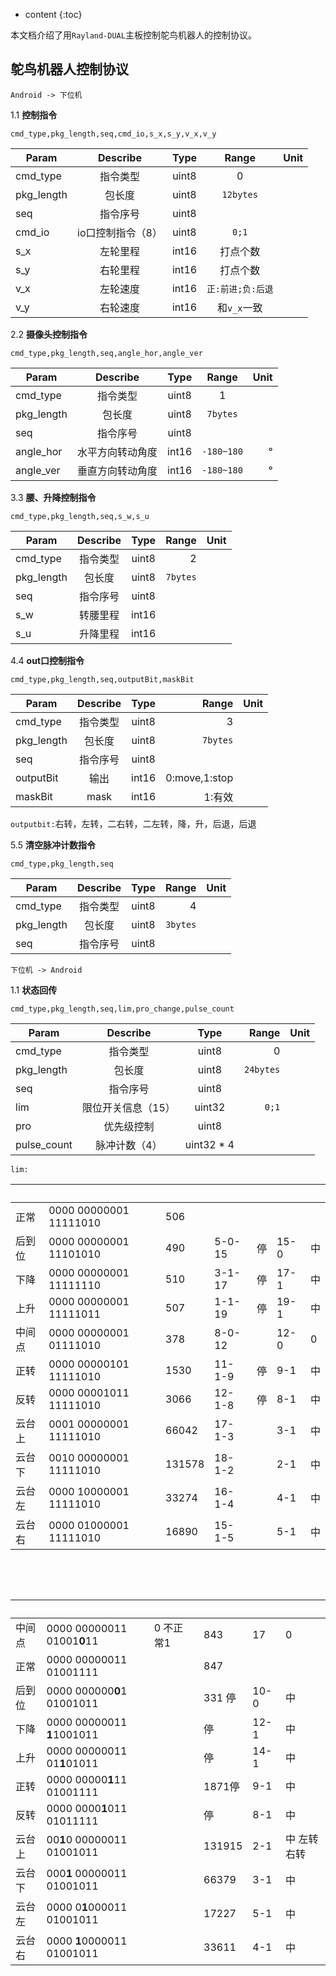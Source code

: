 

* content
{:toc}

本文档介绍了用`Rayland-DUAL`主板控制鸵鸟机器人的控制协议。



## 鸵鸟机器人控制协议


`Android -> 下位机`

1.1 **控制指令**  

`cmd_type,pkg_length,seq,cmd_io,s_x,s_y,v_x,v_y`


| Param      |  Describe  | Type  |    Range    | Unit |
| ---------- | :--------: | :---: | :---------: | ---: |
| cmd_type   |    指令类型    | uint8 |      0      |      |
| pkg_length |    包长度     | uint8 |  `12bytes`  |      |
| seq        |    指令序号    | uint8 |             |      |
| cmd_io     | io口控制指令（8） | uint8 |    `0;1`    |      |
| s_x        |    左轮里程    | int16 |    打点个数     |      |
| s_y        |    右轮里程    | int16 |    打点个数     |      |
| v_x        |    左轮速度    | int16 | `正:前进;负:后退` |      |
| v_y        |    右轮速度    | int16 |  和`v_x`一致   |      |

2.2 **摄像头控制指令**  

`cmd_type,pkg_length,seq,angle_hor,angle_ver`

| Param      | Describe | Type  |   Range    | Unit |
| ---------- | :------: | :---: | :--------: | ---: |
| cmd_type   |   指令类型   | uint8 |     1      |      |
| pkg_length |   包长度    | uint8 |  `7bytes`  |      |
| seq        |   指令序号   | uint8 |            |      |
| angle_hor  | 水平方向转动角度 | int16 | `-180~180` |    ° |
| angle_ver  | 垂直方向转动角度 | int16 | `-180~180` |    ° |

3.3 **腰、升降控制指令**  

`cmd_type,pkg_length,seq,s_w,s_u`

| Param      | Describe | Type  |    Range | Unit |
| ---------- | :------: | :---: | -------: | ---: |
| cmd_type   |   指令类型   | uint8 |        2 |      |
| pkg_length |   包长度    | uint8 | `7bytes` |      |
| seq        |   指令序号   | uint8 |          |      |
| s_w        |   转腰里程   | int16 |          |      |
| s_u        |   升降里程   | int16 |          |      |

4.4 **out口控制指令**  

`cmd_type,pkg_length,seq,outputBit,maskBit`

| Param      | Describe | Type  |         Range | Unit |
| ---------- | :------: | :---: | ------------: | ---: |
| cmd_type   |   指令类型   | uint8 |             3 |      |
| pkg_length |   包长度    | uint8 |      `7bytes` |      |
| seq        |   指令序号   | uint8 |               |      |
| outputBit  |    输出    | int16 | 0:move,1:stop |      |
| maskBit    |   mask   | int16 |          1:有效 |      |

`outputbit:`右转，左转，二右转，二左转，降，升，后退，后退

5.5 **清空脉冲计数指令**  

`cmd_type,pkg_length,seq`

| Param      | Describe | Type  |    Range | Unit |
| ---------- | :------: | :---: | -------: | ---: |
| cmd_type   |   指令类型   | uint8 |        4 |      |
| pkg_length |   包长度    | uint8 | `3bytes` |      |
| seq        |   指令序号   | uint8 |          |      |

`下位机 -> Android`

1.1 **状态回传** 

`cmd_type,pkg_length,seq,lim,pro_change,pulse_count`

| Param       |  Describe  |    Type    |     Range | Unit |
| ----------- | :--------: | :--------: | --------: | ---: |
| cmd_type    |    指令类型    |   uint8    |         0 |      |
| pkg_length  |    包长度     |   uint8    | `24bytes` |      |
| seq         |    指令序号    |   uint8    |           |      |
| lim         | 限位开关信息（15） |   uint32   |     `0;1` |      |
| pro         |   优先级控制    |   uint8    |           |      |
| pulse_count |  脉冲计数（4）   | uint32 * 4 |           |      |

`lim:`

|      | ‭                         |        |        |      |      |      |
| ---- | ------------------------- | ------ | ------ | ---- | ---- | ---- |
| 正常   | 0000 0000‭0001 11111010‬  | 506    |        |      |      |      |
| 后到位  | 0000 0000‭‭0001 11101010‬ | 490    | 5-0-15 | 停    | 15-0 | 中    |
| 下降   | 0000 0000‭0001 11111110‬  | 510    | 3-1-17 | 停    | 17-1 | 中    |
| 上升   | ‭0000 0000‭0001 11111011‬ | 507    | 1-1-19 | 停    | 19-1 | 中    |
| 中间点  | 0000 0000‭0001 01111010‬‬ | 378    | 8-0-12 |      | 12-0 | 0    |
| 正转   | 0000 0000‭‭0101 11111010‬ | 1530   | 11-1-9 | 停    | 9-1  | 中    |
| 反转   | 0000 0000‭‭1011 11111010‬ | 3066   | 12-1-8 | 停    | 8-1  | 中    |
| 云台上  | ‭0001 00000001 11111010‬  | 66042  | 17-1-3 |      | 3-1  | 中    |
| 云台下  | ‭‭0010 00000001 11111010‬ | 131578 | 18-1-2 |      | 2-1  | 中    |
| 云台左  | ‭0000 10000001 11111010‬  | 33274  | 16-1-4 |      | 4-1  | 中    |
| 云台右  | 0000 ‭01000001 11111010‬  | 16890  | 15-1-5 |      | 5-1  | 中    |

​               

​	

|      | ‭                             |        |      |        |      |         |
| ---- | ----------------------------- | ------ | ---- | ------ | ---- | ------- |
| 中间点  | ‭0000 00000011 01001**0**11‬  | 0 不正常1 |      | 843    | 17   | 0       |
| 正常   | ‭0000 00000011 01001111‬      |        |      | 847    |      |         |
| 后到位  | 0000 0000‭00**0**1 01001011‬  |        |      | 331 停  | 10-0 | 中       |
| 下降   | 0000 0000‭0011 **1**1001011‬  |        |      | 停      | 12-1 | 中       |
| 上升   | 0000 0000‭‭0011 01**1**01011‬ |        |      | 停      | 14-1 | 中       |
| 正转   | 0000 0000‬‭0**1**11 01001111‬ |        |      | 1871停  | 9-1  | 中       |
| 反转   | 0000 0000‭**1**011 01011111‬  |        |      | 停      | 8-1  | 中       |
| 云台上  | ‭‭00**1**0 00000011 01001011‬ |        |      | 131915 | 2-1  | 中 左转 右转 |
| 云台下  | ‭000**1** 00000011 01001011‬  |        |      | 66379  | 3-1  | 中       |
| 云台左  | 0000 ‭0**1**000011 01001011‬  |        |      | 17227  | 5-1  | 中       |
| 云台右  | 0000 **‭1**0000011 01001011‬  |        |      | 33611  | 4-1  | 中       |

​     


